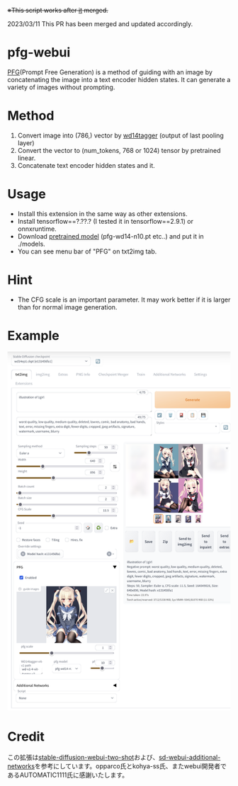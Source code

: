 ~~※This script works after [it](https://github.com/AUTOMATIC1111/stable-diffusion-webui/pull/8064) merged.~~
 
 2023/03/11 This PR has been merged and updated accordingly.

# pfg-webui
[PFG](https://github.com/laksjdjf/pfg)(Prompt Free Generation) is a method of guiding with an image by concatenating the image into a text encoder hidden states.
It can generate a variety of images without prompting.

# Method
1. Convert image into (786,) vector by [wd14tagger](https://huggingface.co/SmilingWolf/wd-v1-4-vit-tagger-v2) (output of last pooling layer)
2. Convert the vector to (num_tokens, 768 or 1024) tensor by pretrained linear.
3. Concatenate text encoder hidden states and it.

# Usage
+ Install this extension in the same way as other extensions.
+ Install tensorflow==?.??.? (I tested it in tensorflow==2.9.1) or onnxruntime.
+ Download [pretrained model](https://huggingface.co/furusu/PFG) (pfg-wd14-n10.pt etc..) and put it in ./models.
+ You can see menu bar of "PFG" on txt2img tab.

# Hint
+ The CFG scale is an important parameter. It may work better if it is larger than for normal image generation.

# Example
![image](example.png)

# Credit
この拡張は[stable-diffusion-webui-two-shot](https://github.com/opparco/stable-diffusion-webui-two-shot)および、[sd-webui-additional-networks](https://github.com/kohya-ss/sd-webui-additional-networks)を参考にしています。opparco氏とkohya-ss氏、またwebui開発者であるAUTOMATIC1111氏に感謝いたします。
